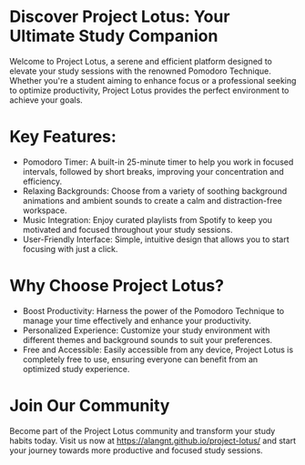 # Discover Project Lotus: Your Ultimate Study Companion

Welcome to Project Lotus, a serene and efficient platform designed to elevate your study sessions with the renowned Pomodoro Technique. Whether you're a student aiming to enhance focus or a professional seeking to optimize productivity, Project Lotus provides the perfect environment to achieve your goals.

# Key Features:
- Pomodoro Timer: A built-in 25-minute timer to help you work in focused intervals, followed by short breaks, improving your concentration and efficiency.
- Relaxing Backgrounds: Choose from a variety of soothing background animations and ambient sounds to create a calm and distraction-free workspace.
- Music Integration: Enjoy curated playlists from Spotify to keep you motivated and focused throughout your study sessions.
- User-Friendly Interface: Simple, intuitive design that allows you to start focusing with just a click.

# Why Choose Project Lotus?
- Boost Productivity: Harness the power of the Pomodoro Technique to manage your time effectively and enhance your productivity.
- Personalized Experience: Customize your study environment with different themes and background sounds to suit your preferences.
- Free and Accessible: Easily accessible from any device, Project Lotus is completely free to use, ensuring everyone can benefit from an optimized study experience.

# Join Our Community
Become part of the Project Lotus community and transform your study habits today. Visit us now at https://alangnt.github.io/project-lotus/ and start your journey towards more productive and focused study sessions.
